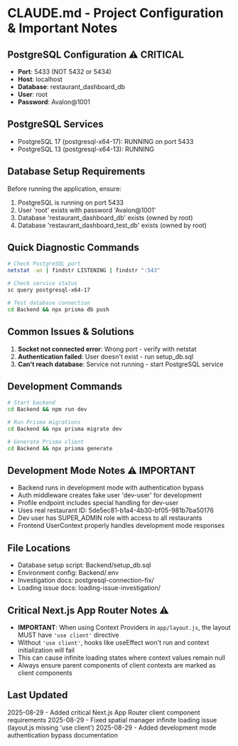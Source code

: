 # CLAUDE.md - Project Configuration & Important Notes

## PostgreSQL Configuration ⚠️ CRITICAL
- **Port**: 5433 (NOT 5432 or 5434)
- **Host**: localhost
- **Database**: restaurant_dashboard_db
- **User**: root
- **Password**: Avalon@1001

## PostgreSQL Services
- PostgreSQL 17 (postgresql-x64-17): RUNNING on port 5433
- PostgreSQL 13 (postgresql-x64-13): RUNNING

## Database Setup Requirements
Before running the application, ensure:
1. PostgreSQL is running on port 5433
2. User 'root' exists with password 'Avalon@1001'
3. Database 'restaurant_dashboard_db' exists (owned by root)
4. Database 'restaurant_dashboard_test_db' exists (owned by root)

## Quick Diagnostic Commands
```bash
# Check PostgreSQL port
netstat -an | findstr LISTENING | findstr ":543"

# Check service status
sc query postgresql-x64-17

# Test database connection
cd Backend && npx prisma db push
```

## Common Issues & Solutions
1. **Socket not connected error**: Wrong port - verify with netstat
2. **Authentication failed**: User doesn't exist - run setup_db.sql
3. **Can't reach database**: Service not running - start PostgreSQL service

## Development Commands
```bash
# Start backend
cd Backend && npm run dev

# Run Prisma migrations
cd Backend && npx prisma migrate dev

# Generate Prisma client
cd Backend && npx prisma generate
```

## Development Mode Notes ⚠️ IMPORTANT
- Backend runs in development mode with authentication bypass
- Auth middleware creates fake user 'dev-user' for development
- Profile endpoint includes special handling for dev-user
- Uses real restaurant ID: 5de5ec81-b1a4-4b30-bf05-981b7ba50176
- Dev user has SUPER_ADMIN role with access to all restaurants
- Frontend UserContext properly handles development mode responses

## File Locations
- Database setup script: Backend/setup_db.sql
- Environment config: Backend/.env
- Investigation docs: postgresql-connection-fix/
- Loading issue docs: loading-issue-investigation/

## Critical Next.js App Router Notes ⚠️
- **IMPORTANT**: When using Context Providers in `app/layout.js`, the layout MUST have `'use client'` directive
- Without `'use client'`, hooks like useEffect won't run and context initialization will fail
- This can cause infinite loading states where context values remain null
- Always ensure parent components of client contexts are marked as client components

## Last Updated
2025-08-29 - Added critical Next.js App Router client component requirements
2025-08-29 - Fixed spatial manager infinite loading issue (layout.js missing 'use client')
2025-08-29 - Added development mode authentication bypass documentation